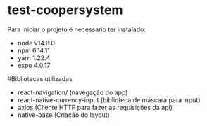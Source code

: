 # test-coopersystem

Para iniciar o projeto é necessario ter instalado:

- node v14.8.0
- npm 6.14.11
- yarn 1.22.4
- expo 4.0.17

#Bibliotecas utilizadas

- react-navigation/ (navegação do app)
- react-native-currency-input (biblioteca de máscara para input)
- axios (Cliente HTTP para fazer as requisições da api)
- native-base (Criação do layout)
